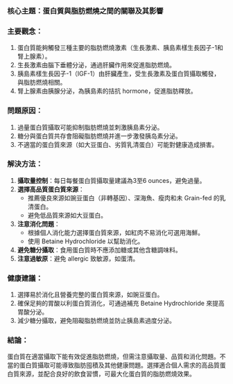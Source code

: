 ### 核心主題：蛋白質與脂肪燃燒之間的關聯及其影響

### 主要觀念：
1. 蛋白質能夠觸發三種主要的脂肪燃燒激素（生長激素、胰島素樣生長因子-1和腎上腺素）。
2. 生長激素由腦下垂體分泌，通過肝臟作用來促進脂肪燃燒。
3. 胰島素樣生長因子-1（IGF-1）由肝臟產生，受生長激素及蛋白質攝取觸發，與脂肪燃燒相關。
4. 腎上腺素由胰腺分泌，為胰島素的拮抗 hormone，促進脂肪釋放。

### 問題原因：
1. 過量蛋白質攝取可能抑制脂肪燃燒並刺激胰島素分泌。
2. 糖分與蛋白質共存會阻礙脂肪燃燒并進一步激發胰岛素分泌。
3. 不適當的蛋白質來源（如大豆蛋白、劣質乳清蛋白）可能對健康造成損害。

### 解決方法：
1. **攝取量控制**：每日每餐蛋白質攝取量建議為3至6 ounces，避免過量。
2. **選擇高品質蛋白質來源**：
   - 推薦優良來源如豌豆蛋白（非轉基因）、深海魚、瘦肉和未 Grain-fed 的乳清蛋白。
   - 避免低品質來源如大豆蛋白。
3. **注意消化問題**：
   - 根據個人消化能力選擇蛋白質來源，如紅肉不易消化可選用海鮮。
   - 使用 Betaine Hydrochloride 以幫助消化。
4. **避免糖分攝取**：食用蛋白質時不應添加糖或其他含糖調味料。
5. **注意過敏原**：避免 allergic 致敏源，如蛋清。

### 健康建議：
1. 選擇易於消化且營養完整的蛋白質來源，如豌豆蛋白。
2. 確保足夠的胃酸以利蛋白質消化，可通過補充 Betaine Hydrochloride 來提高胃酸分泌。
3. 減少糖分攝取，避免阻礙脂肪燃燒並防止胰島素過度分泌。

### 結論：
蛋白質在適當攝取下能有效促進脂肪燃燒，但需注意攝取量、品質和消化問題。不當的蛋白質攝取可能導致脂肪囤積及其他健康問題。選擇適合個人需求的高品質蛋白質來源，並配合良好的飲食習慣，可最大化蛋白質的脂肪燃燒效果。